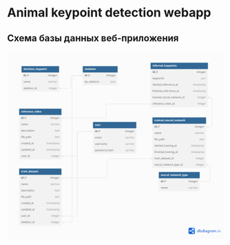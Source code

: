 # Animal keypoint detection webapp

## Схема базы данных веб-приложения
<p align="center">
<img src="images/db_schema.png" alt="Image for database schema"/>
</p>